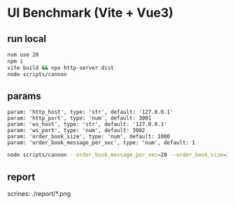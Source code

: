 # UI Benchmark (Vite + Vue3)

## run local

```bash
nvm use 20
npm i
vite build && npx http-server dist
node scripts/cannon
```

## params

```text
param: 'http_host', type: 'str', default: '127.0.0.1'
param: 'http_port', type: 'num', default: 3001
param: 'ws_host', type: 'str', default: '127.0.0.1'
param: 'ws_port', type: 'num', default: 3002
param: 'order_book_size', type: 'num', default: 1000
param: 'order_book_message_per_sec', type: 'num', default: 1
```

```bash
node scripts/cannon --order_book_message_per_sec=20 --order_book_size=1200
```

## report

scrines: ./report/*.png
